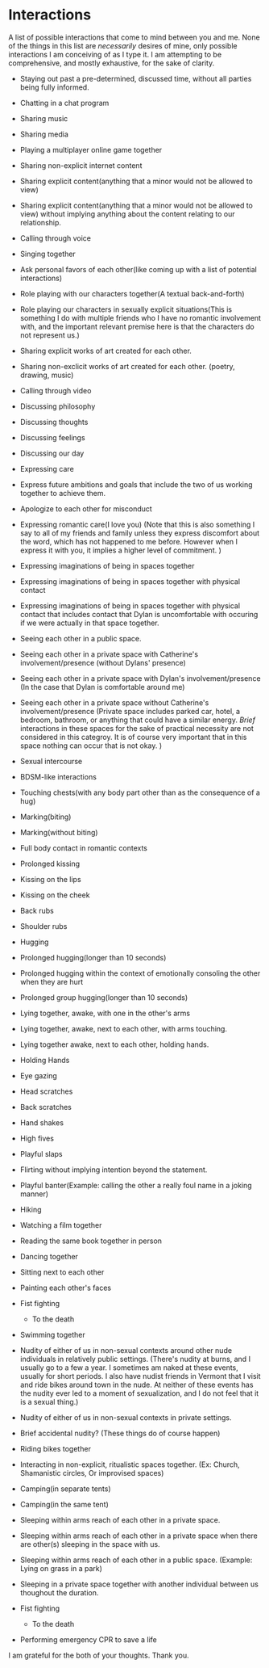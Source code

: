 Interactions
============

A list of possible interactions that come to mind between you and me. None of the things in this list are *necessarily* desires of mine, only possible interactions I am conceiving of as I type it. I am attempting to be comprehensive, and mostly exhaustive, for the sake of clarity. 

* Staying out past a pre-determined, discussed time, without all parties being fully informed.
* Chatting in a chat program
* Sharing music
* Sharing media
* Playing a multiplayer online game together
* Sharing non-explicit internet content
* Sharing explicit content(anything that a minor would not be allowed to view)
* Sharing explicit content(anything that a minor would not be allowed to view) without implying anything about the content relating to our relationship. 
* Calling through voice
* Singing together
* Ask personal favors of each other(like coming up with a list of potential interactions)
* Role playing with our characters together(A textual back-and-forth)
* Role playing our characters in sexually explicit situations(This is something I do with multiple friends who I have no romantic involvement with, and the important relevant premise here is that the characters do not represent us.)
* Sharing explicit works of art created for each other. 
* Sharing non-exclicit works of art created for each other. (poetry, drawing, music)
* Calling through video
* Discussing philosophy
* Discussing thoughts
* Discussing feelings
* Discussing our day
* Expressing care
* Express future ambitions and goals that include the two of us working together to achieve them. 
* Apologize to each other for misconduct
* Expressing romantic care(I love you) (Note that this is also something I say to all of my friends and family unless they express discomfort about the word, which has not happened to me before. However when I express it with you, it implies a higher level of commitment. )
* Expressing imaginations of being in spaces together
* Expressing imaginations of being in spaces together with physical contact
* Expressing imaginations of being in spaces together with physical contact that includes contact that Dylan is uncomfortable with occuring if we were actually in that space together. 
* Seeing each other in a public space.
* Seeing each other in a private space with Catherine's involvement/presence (without Dylans' presence)
* Seeing each other in a private space with Dylan's involvement/presence (In the case that Dylan is comfortable around me)
* Seeing each other in a private space without Catherine's involvement/presence (Private space includes parked car, hotel, a bedroom, bathroom, or anything that could have a similar energy. *Brief* interactions in these spaces for the sake of practical necessity are not considered in this categroy. It is of course very important that in this space nothing can occur that is not okay. )

* Sexual intercourse
* BDSM-like interactions
* Touching chests(with any body part other than as the consequence of a hug)
* Marking(biting)
* Marking(without biting)
* Full body contact in romantic contexts
* Prolonged kissing
* Kissing on the lips
* Kissing on the cheek
* Back rubs
* Shoulder rubs
* Hugging
* Prolonged hugging(longer than 10 seconds)
* Prolonged hugging within the context of emotionally consoling the other when they are hurt
* Prolonged group hugging(longer than 10 seconds)
* Lying together, awake, with one in the other's arms
* Lying together, awake, next to each other, with arms touching. 
* Lying together awake, next to each other, holding hands.
* Holding Hands
* Eye gazing
* Head scratches
* Back scratches
* Hand shakes
* High fives
* Playful slaps
* Flirting without implying intention beyond the statement.
* Playful banter(Example: calling the other a really foul name in a joking manner)

* Hiking
* Watching a film together
* Reading the same book together in person
* Dancing together
* Sitting next to each other
* Painting each other's faces
* Fist fighting
  * To the death
* Swimming together
* Nudity of either of us in non-sexual contexts around other nude individuals in relatively public settings. (There's nudity at burns, and I usually go to a few a year. I sometimes am naked at these events, usually for short periods. I also have nudist friends in Vermont that I visit and ride bikes around town in the nude. At neither of these events has the nudity ever led to a moment of sexualization, and I do not feel that it is a sexual thing.)
* Nudity of either of us in non-sexual contexts in private settings. 
* Brief accidental nudity? (These things do of course happen)
* Riding bikes together
* Interacting in non-explicit, ritualistic spaces together. (Ex: Church, Shamanistic circles, Or improvised spaces)
* Camping(in separate tents)
* Camping(in the same tent)
* Sleeping within arms reach of each other in a private space. 
* Sleeping within arms reach of each other in a private space when there are other(s) sleeping in the space with us. 
* Sleeping within arms reach of each other in a public space. (Example: Lying on grass in a park)
* Sleeping in a private space together with another individual between us thoughout the duration. 
* Fist fighting
  * To the death
* Performing emergency CPR to save a life




I am grateful for the both of your thoughts.
Thank you. 
